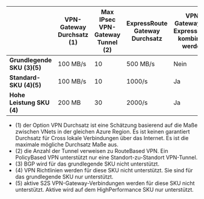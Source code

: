 |    | **VPN-Gateway Durchsatz (1)** | **Max IPsec VPN-Gateway Tunnel (2)** | **ExpressRoute Gateway Durchsatz** | **VPN-Gateway und ExpressRoute kombiniert werden.**|
|--- |----------------------------|-----------------------------------|-------------------------------------|-----------------------------------------|
| **Grundlegende SKU (3)(5)**              |  100 MB/s | 10                         |  500 MB/s                           | Nein   |
| **Standard-SKU (4)(5)**           |  100 MB/s | 10                         | 1000/s                           | Ja  |
| **Hohe Leistung SKU (4)**   | 200 MB  | 30                         | 2000/s                           | Ja  |

- (1) der Option VPN Durchsatz ist eine Schätzung basierend auf die Maße zwischen VNets in der gleichen Azure Region. Es ist keinen garantiert Durchsatz für Cross lokale Verbindungen über das Internet. Es ist die maximale mögliche Durchsatz Maße aus.
- (2) die Anzahl der Tunnel verweisen zu RouteBased VPN. Ein PolicyBased VPN unterstützt nur eine Standort-zu-Standort VPN-Tunnel.
- (3) BGP wird für das grundlegende SKU nicht unterstützt.
- (4) VPN Richtlinien werden für diese SKU nicht unterstützt. Sie sind für das grundlegende SKU nur unterstützt.
- (5) aktive S2S VPN-Gateway-Verbindungen werden für diese SKU nicht unterstützt. Aktive wird auf dem HighPerformance SKU nur unterstützt.